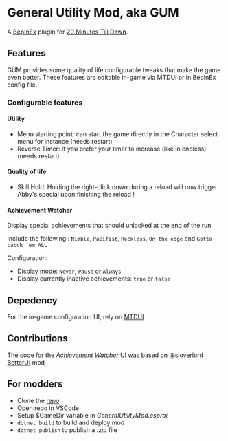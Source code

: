 # General Utility Mod, aka GUM

A [BepInEx](https://github.com/BepInEx/BepInEx/releases) plugin for [20 Minutes Till Dawn](https://store.steampowered.com/app/1966900/20_Minutes_Till_Dawn/).

## Features

GUM provides some quality of life configurable tweaks that make the game even better. These features are editable in-game via MTDUI or in BepInEx config file.

### Configurable features

#### Utility

- Menu starting point: can start the game directly in the Character select menu for instance (needs restart)
- Reverse Timer: If you prefer your timer to increase (like in endless) (needs restart)

#### Quality of life

- Skill Hold: Holding the right-click down during a reload will now trigger Abby's special upon finishing the reload !

#### Achievement Watcher

Display special achievements that should unlocked at the end of the run

Include the following : `Nimble`, `Pacifist`, `Reckless`, `On the edge` and `Gotta catch 'em ALL`

Configuration:
- Display mode: `Never`, `Pause` or `Always`
- Display currently inactive achievements: `true` or `false`

## Depedency

For the in-game configuration UI, rely on [MTDUI](https://github.com/legoandmars/MTDUI)

## Contributions

The code for the *Achievement Watcher* UI was based on @sloverlord [BetterUI](https://github.com/sloverlord/BetterUI) mod

## For modders

- Clone the [repo](https://github.com/NeoKaios/20MTD-GeneralUtilityMod)
- Open repo in VSCode
- Setup $GameDir variable in *GeneralUtilityMod.csproj*
- ```dotnet build``` to build and deploy mod
- ```dotnet publish``` to publish a .zip file